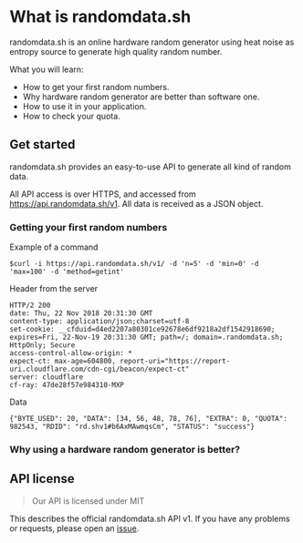 # What is randomdata.sh

randomdata.sh is an online hardware random generator using heat noise as entropy source to generate high quality random number.

What you will learn:
 * How to get your first random numbers.
 * Why hardware random generator are better than software one.
 * How to use it in your application.
 * How to check your quota.

## Get started

randomdata.sh provides an easy-to-use API to generate all kind of random data.

All API access is over HTTPS, and accessed from https://api.randomdata.sh/v1. All data is received as a JSON object.

### Getting your first random numbers
Example of a command
```
$curl -i https://api.randomdata.sh/v1/ -d 'n=5' -d 'min=0' -d 'max=100' -d 'method=getint'
```
Header from the server
```
HTTP/2 200
date: Thu, 22 Nov 2018 20:31:30 GMT
content-type: application/json;charset=utf-8
set-cookie: __cfduid=d4ed2207a80301ce92678e6df9218a2df1542918690; expires=Fri, 22-Nov-19 20:31:30 GMT; path=/; domain=.randomdata.sh; HttpOnly; Secure
access-control-allow-origin: *
expect-ct: max-age=604800, report-uri="https://report-uri.cloudflare.com/cdn-cgi/beacon/expect-ct"
server: cloudflare
cf-ray: 47de28f57e984310-MXP
```
Data
```
{"BYTE_USED": 20, "DATA": [34, 56, 48, 78, 76], "EXTRA": 0, "QUOTA": 982543, "RDID": "rd.shv1#b6AxMAwmqsCm", "STATUS": "success"}
```

### Why using a hardware random generator is better?



## API license

> Our API is licensed under MIT

This describes the official randomdata.sh API v1. If you have any problems or requests, please open an [issue](https://github.com/RandomDataProject/randomdata.sh/issues).
